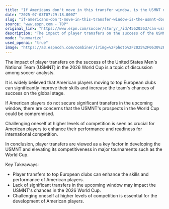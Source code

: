 ```yaml
---
title: "If Americans don't move in this transfer window, is the USMNT doomed?"
date: "2025-07-03T07:29:18.000Z"
slug: "if-americans-don't-move-in-this-transfer-window-is-the-usmnt-doomed"
source: "www.espn.com - TOP"
original_link: "https://www.espn.com/soccer/story/_/id/45620363/can-usmnt-player-transfers-boost-usa-2026-world-cup-hopes"
description: "The impact of player transfers on the success of the USMNT in the 2026 World Cup is a topic of discussion among soccer analysts, with the belief that moves to top European clubs can improve skills and increase chances of success. Concerns arise if American players do not secure significant transfers in the upcoming window, potentially compromising the team's prospects in the tournament. Challenging oneself at higher levels of competition is seen as crucial for American players to enhance their performance and readiness for international competition, with player transfers viewed as a key factor in developing the USMNT and elevating its competitiveness in major tournaments."
mode: "summarize"
used_openai: "true"
image: "https://a3.espncdn.com/combiner/i?img=%2Fphoto%2F2025%2F0630%2Fr1513212_1296x729_16%2D9.jpg"
---
```


The impact of player transfers on the success of the United States Men's National Team (USMNT) in the 2026 World Cup is a topic of discussion among soccer analysts.

It is widely believed that American players moving to top European clubs can significantly improve their skills and increase the team's chances of success on the global stage.

If American players do not secure significant transfers in the upcoming window, there are concerns that the USMNT's prospects in the World Cup could be compromised.

Challenging oneself at higher levels of competition is seen as crucial for American players to enhance their performance and readiness for international competition.

In conclusion, player transfers are viewed as a key factor in developing the USMNT and elevating its competitiveness in major tournaments such as the World Cup.

Key Takeaways:
- Player transfers to top European clubs can enhance the skills and performance of American players.
- Lack of significant transfers in the upcoming window may impact the USMNT's chances in the 2026 World Cup.
- Challenging oneself at higher levels of competition is essential for the development of American players.